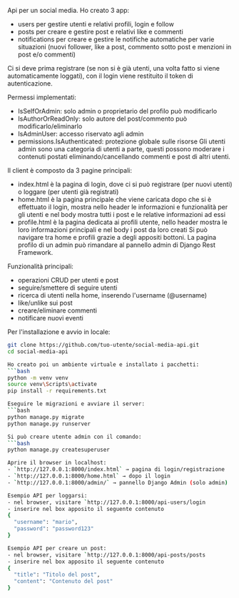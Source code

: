 Api per un social media.
Ho creato 3 app:
- users per gestire utenti e relativi profili, login e follow
- posts per creare e gestire post e relativi like e commenti
- notifications per creare e gestire le notifiche automatiche per varie situazioni (nuovi follower, like a post, commento sotto post e menzioni in post e/o commenti)

Ci si deve prima registrare (se non si è già utenti, una volta fatto si viene automaticamente loggati), con il login viene restituito il token di autenticazione.

Permessi implementati:
- IsSelfOrAdmin: solo admin o proprietario del profilo può modificarlo
- IsAuthorOrReadOnly: solo autore del post/commento può modificarlo/eliminarlo
- IsAdminUser: accesso riservato agli admin
- permissions.IsAuthenticated: protezione globale sulle risorse
Gli utenti admin sono una categoria di utenti a parte, questi possono moderare i contenuti postati eliminando/cancellando commenti e post di altri utenti.

Il client è composto da 3 pagine principali:
- index.html è la pagina di login, dove ci si può registrare (per nuovi utenti) o loggare (per utenti già registrati)
- home.html è la pagina principale che viene caricata dopo che si è effettuato il login, mostra nello header le informazioni e funzionalità per gli utenti e nel body mostra tutti i post e le relative informazioni ad essi
- profile.html è la pagina dedicata ai profili utente, nello header mostra le loro informazioni principali e nel body i post da loro creati
Si può navigare tra home e profili grazie a degli appositi bottoni.
La pagina profilo di un admin può rimandare al pannello admin di Django Rest Framework.

Funzionalità principali:
- operazioni CRUD per utenti e post
- seguire/smettere di seguire utenti
-  ricerca di utenti nella home, inserendo l'username (@username)
-  like/unlike sui post
-  creare/eliminare commenti
-  notificare nuovi eventi


Per l'installazione e avvio in locale:
```bash
git clone https://github.com/tuo-utente/social-media-api.git
cd social-media-api

Ho creato poi un ambiente virtuale e installato i pacchetti:
```bash
python -m venv venv
source venv\Scripts\activate
pip install -r requirements.txt

Eseguire le migrazioni e avviare il server:
```bash
python manage.py migrate
python manage.py runserver

Si può creare utente admin con il comando:
```bash
python manage.py createsuperuser

Aprire il browser in localhost:
- `http://127.0.0.1:8000/index.html` → pagina di login/registrazione
- `http://127.0.0.1:8000/home.html` → dopo il login
- `http://127.0.0.1:8000/admin/` → pannello Django Admin (solo admin)

Esempio API per loggarsi:
- nel browser, visitare `http://127.0.0.1:8000/api-users/login
- inserire nel box apposito il seguente contenuto
{
  "username": "mario",
  "password": "password123"
}

Esempio API per creare un post:
- nel browser, visitare `http://127.0.0.1:8000/api-posts/posts
- inserire nel box apposito il seguente contenuto
{
  "title": "Titolo del post",
  "content": "Contenuto del post"
}

